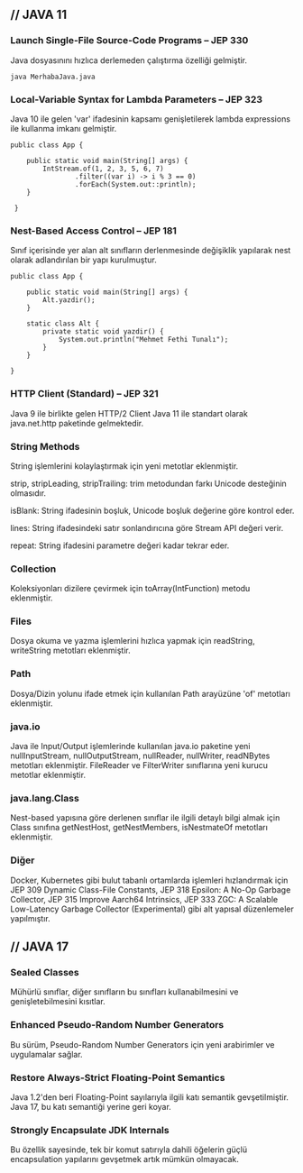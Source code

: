 ## //	JAVA 11

### Launch Single-File Source-Code Programs – JEP 330
Java dosyasınını hızlıca derlemeden çalıştırma özelliği gelmiştir.
```
java MerhabaJava.java
```
### Local-Variable Syntax for Lambda Parameters – JEP 323
Java 10 ile gelen 'var' ifadesinin kapsamı genişletilerek lambda expressions ile kullanma imkanı gelmiştir.
```
public class App {

    public static void main(String[] args) {
        IntStream.of(1, 2, 3, 5, 6, 7)
                .filter((var i) -> i % 3 == 0)
                .forEach(System.out::println);
    }

 }
```
### Nest-Based Access Control – JEP 181
Sınıf içerisinde yer alan alt sınıfların derlenmesinde değişiklik yapılarak nest olarak adlandırılan bir yapı kurulmuştur.
```
public class App {

    public static void main(String[] args) {
        Alt.yazdir();
    }

    static class Alt {
        private static void yazdir() {
            System.out.println("Mehmet Fethi Tunalı");
        }
    }

}
```

### HTTP Client (Standard) – JEP 321
Java 9 ile birlikte gelen HTTP/2 Client Java 11 ile standart olarak java.net.http paketinde gelmektedir.

### String Methods
String işlemlerini kolaylaştırmak için yeni metotlar eklenmiştir.

strip, stripLeading, stripTrailing: trim metodundan farkı Unicode desteğinin olmasıdır.

isBlank: String ifadesinin boşluk, Unicode boşluk değerine göre kontrol eder.

lines: String ifadesindeki satır sonlandırıcına göre Stream API değeri verir.

repeat: String ifadesini parametre değeri kadar tekrar eder.


### Collection
Koleksiyonları dizilere çevirmek için toArray(IntFunction) metodu eklenmiştir.

### Files
Dosya okuma ve yazma işlemlerini hızlıca yapmak için readString, writeString metotları eklenmiştir.

### Path
Dosya/Dizin yolunu ifade etmek için kullanılan Path arayüzüne 'of' metotları eklenmiştir.

### java.io
Java ile Input/Output işlemlerinde kullanılan java.io paketine yeni nullInputStream, nullOutputStream, nullReader, nullWriter, readNBytes metotları eklenmiştir.
FileReader ve FilterWriter sınıflarına yeni kurucu metotlar eklenmiştir.

### java.lang.Class
Nest-based yapısına göre derlenen sınıflar ile ilgili detaylı bilgi almak için Class sınıfına getNestHost, getNestMembers, isNestmateOf metotları eklenmiştir.

### Diğer
Docker, Kubernetes gibi bulut tabanlı ortamlarda işlemleri hızlandırmak için JEP 309 Dynamic Class-File Constants, JEP 318 Epsilon: A No-Op Garbage Collector, JEP 315 Improve Aarch64 Intrinsics, JEP 333 ZGC: A Scalable Low-Latency Garbage Collector (Experimental) gibi alt yapısal düzenlemeler yapılmıştır.


## //	JAVA 17


### Sealed Classes 
Mühürlü sınıflar, diğer sınıfların bu sınıfları kullanabilmesini ve genişletebilmesini kısıtlar.

### Enhanced Pseudo-Random Number Generators 
Bu sürüm, Pseudo-Random Number Generators için yeni arabirimler ve uygulamalar sağlar.

### Restore Always-Strict Floating-Point Semantics 
Java 1.2'den beri Floating-Point sayılarıyla ilgili katı semantik gevşetilmiştir. Java 17, bu katı semantiği yerine geri koyar.

### Strongly Encapsulate JDK Internals 
Bu özellik sayesinde, tek bir komut satırıyla dahili öğelerin güçlü encapsulation yapılarını gevşetmek artık mümkün olmayacak.
